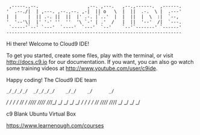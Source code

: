 
     ,-----.,--.                  ,--. ,---.   ,--.,------.  ,------.
    '  .--./|  | ,---. ,--.,--. ,-|  || o   \  |  ||  .-.  \ |  .---'
    |  |    |  || .-. ||  ||  |' .-. |`..'  |  |  ||  |  \  :|  `--, 
    '  '--'\|  |' '-' ''  ''  '\ `-' | .'  /   |  ||  '--'  /|  `---.
     `-----'`--' `---'  `----'  `---'  `--'    `--'`-------' `------'
    ----------------------------------------------------------------- 


Hi there! Welcome to Cloud9 IDE!

To get you started, create some files, play with the terminal,
or visit http://docs.c9.io for our documentation.
If you want, you can also go watch some training videos at
http://www.youtube.com/user/c9ide.

Happy coding!
The Cloud9 IDE team

    _/_/_/_/  _/_/_/_/    _/_/    _/      _/
   _/        _/        _/    _/  _/_/    _/
  _/_/_/_/  _/_/_/_/  _/_/_/_/  _/  _/  _/
   	   _/  _/        _/    _/  _/    _/_/
_/_/_/_/  _/_/_/_/  _/    _/  _/      _/

c9 Blank Ubuntu Virtual Box

https://www.learnenough.com/courses



